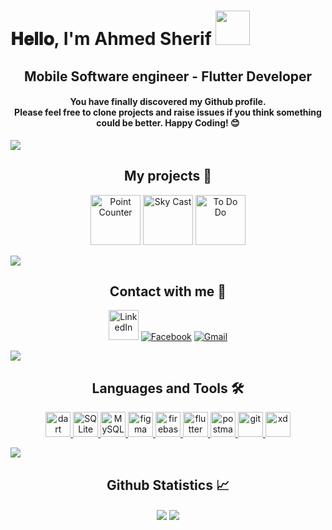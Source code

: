 <h1> 𝐇𝐞𝐥𝐥𝐨, I'm Ahmed Sherif <img src="https://user-images.githubusercontent.com/45398293/216770977-3470c027-aca9-422e-87a2-3a0d85944fd0.gif" width="55px"></h1>

<h2 align="center" >Mobile Software engineer - Flutter Developer </h2>

<h4 align="center" >You have finally discovered my Github profile. <br>
Please feel free to clone projects and raise issues if you think something could be better.
Happy Coding! 😊 </h4>



![](https://user-images.githubusercontent.com/73097560/115834477-dbab4500-a447-11eb-908a-139a6edaec5c.gif)

<h2 align="center"> My projects 🚧 </h2>

  
<p align="center">
<a  href="https://github.com/AhmedSherif4/point_counter#readme" target="_blank"><img src="https://user-images.githubusercontent.com/45398293/216771307-ea4eee60-5ab6-46a5-a4f9-c4f236683d48.png" width="80px" alt="Point Counter"></a>
<a href="https://github.com/AhmedSherif4/sky_cast#readme" target="_blank"><img src="https://user-images.githubusercontent.com/45398293/216771305-343e8ac0-a01b-4f3f-b56c-719bd184619e.png"width="80px" alt="Sky Cast"></a>
<a href="https://github.com/AhmedSherif4/to_do_do#readme" target="_blank"><img src="https://user-images.githubusercontent.com/45398293/216771309-15a3c200-983b-4a61-a118-ec48e0cb2bae.png"width="80px" alt="To Do Do"></a>

</div>


![](https://user-images.githubusercontent.com/73097560/115834477-dbab4500-a447-11eb-908a-139a6edaec5c.gif)

<h2 align="center"> Contact with me 📝 </h2>

  
<p align="center">
<a  href="https://www.linkedin.com/in/ahmed-sherif-5587b81b4" target="_blank"><img src="https://user-images.githubusercontent.com/45398293/216767376-66c84f1f-dee5-4eba-afca-527fdd637953.gif" width="48px" alt="LinkedIn"></a>
<a href="https://www.facebook.com/profile.php?id=100039122532490" target="_blank"><img src="https://user-images.githubusercontent.com/45398293/216767286-b9e3f17a-424a-4812-b14b-48a37842e94d.gif" alt="Facebook"></a>
<a href="mailto:Ahmedsherif4175@gmail.com" target="_blank"><img src="https://user-images.githubusercontent.com/45398293/216766937-0f1a7722-8d19-4f29-930e-16165410e83c.gif" alt="Gmail"></a>

</div>


![](https://user-images.githubusercontent.com/73097560/115834477-dbab4500-a447-11eb-908a-139a6edaec5c.gif)

<h2 align="center"> Languages and Tools 🛠 </h2>

<p align="center"> 
  <a href="https://dart.dev" target="_blank" rel="noreferrer"> <img src="https://www.vectorlogo.zone/logos/dartlang/dartlang-icon.svg" alt="dart" width="40" height="40"/> </a> 
  <a href="https://sqlite.org/index.html" target="_blank" rel="noreferrer"> <img src="https://www.vectorlogo.zone/logos/sqlite/sqlite-ar21.svg" alt="SQLite" width="40" height="40"/> </a> 
  <a href="https://www.mysql.com/" target="_blank" rel="noreferrer"> <img src="https://www.vectorlogo.zone/logos/mysql/mysql-ar21.svg" alt="MySQL" width="40" height="40"/> </a> 
  <a href="https://www.figma.com/" target="_blank" rel="noreferrer"> <img src="https://www.vectorlogo.zone/logos/figma/figma-icon.svg" alt="figma" width="40" height="40"/> </a> 
  <a href="https://firebase.google.com/" target="_blank" rel="noreferrer"> <img src="https://www.vectorlogo.zone/logos/firebase/firebase-icon.svg" alt="firebase" width="40" height="40"/> </a> 
  <a href="https://flutter.dev" target="_blank" rel="noreferrer"> <img src="https://www.vectorlogo.zone/logos/flutterio/flutterio-icon.svg" alt="flutter" width="40" height="40"/> </a> 
  <a href="https://postman.com" target="_blank" rel="noreferrer"> <img src="https://www.vectorlogo.zone/logos/getpostman/getpostman-icon.svg" alt="postman" width="40" height="40"/> </a> 
  <a href="https://git-scm.com/" target="_blank" rel="noreferrer"> <img src="https://www.vectorlogo.zone/logos/git-scm/git-scm-icon.svg" alt="git" width="40" height="40"/> </a> 
  <a href="https://www.adobe.com/products/xd.html" target="_blank" rel="noreferrer"> <img src="https://cdn.worldvectorlogo.com/logos/adobe-xd.svg" alt="xd" width="40" height="40"/> </a> </p>


![](https://user-images.githubusercontent.com/73097560/115834477-dbab4500-a447-11eb-908a-139a6edaec5c.gif)


<h2 align="center"> Github Statistics 📈 </h2>
  
<div align="center"> 
     <a >
      <img align="center" src="https://github-readme-stats-sigma-five.vercel.app/api?username=ahmedsherif4&show_icons=true&include_all_commits=true&count_private=true&theme=react&line_height=40" />
    </a>
    <a >
      <img align="center" src="https://github-readme-stats.vercel.app/api/top-langs/?username=ahmedsherif4&theme=react&line_height=40&hide=css"/>
    </a>
</div
